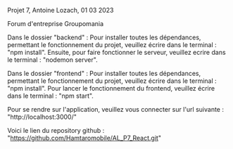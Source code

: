 Projet 7, Antoine Lozach, 01 03 2023

Forum d'entreprise Groupomania

Dans le dossier "backend" :
Pour installer toutes les dépendances, permettant le fonctionnement du projet, veuillez écrire dans le terminal : "npm install".
Ensuite, pour faire fonctionner le serveur, veuillez ecrire dans le terminal : "nodemon server".

Dans le dossier "frontend" :
Pour installer toutes les dépendances, permettant le fonctionnement du projet, veuillez écrire dans le terminal : "npm install".
Pour lancer le fonctionnement du frontend, veuillez écrire dans le terminal : "npm start".

Pour se rendre sur l'application, veuillez vous connecter sur l'url suivante : "http://localhost:3000/"

Voici le lien du repository github : "https://github.com/Hamtaromobile/AL_P7_React.git"
